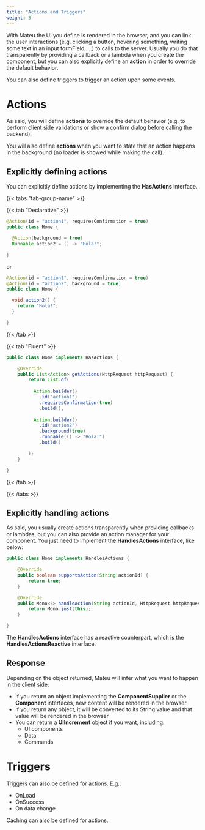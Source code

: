 ```yaml
---
title: "Actions and Triggers"
weight: 3
---
```


With Mateu the UI you define is rendered in the browser, and you can link the user interactions (e.g. clicking a button, 
hovering something, writing some text in an input formField, ...) to calls to the server. Usually you do that transparently
by providing a callback or a lambda when you create the component, but you can also explicitly define an **action** in 
order to override the default behavior.

You can also define triggers to trigger an action upon some events.   

# Actions

As said, you will define **actions** to override the default behavior (e.g. to perform client side validations or show a confirm dialog before calling the backend).

You will also define **actions** when you want to state that an action happens in the background (no loader is showed 
while making the call).

## Explicitly defining actions

You can explicitly define actions by implementing the **HasActions** interface. 


{{< tabs "tab-group-name" >}}

{{< tab "Declarative" >}}

```java
@Action(id = "action1", requiresConfirmation = true)
public class Home {

  @Action(background = true)
  Runnable action2 = () -> "Hola!";

}
```

or

```java
@Action(id = "action1", requiresConfirmation = true)
@Action(id = "action2", background = true)
public class Home {

  void action2() {
    return "Hola!";
  }

}
```


{{< /tab >}}


{{< tab "Fluent" >}}

```java
public class Home implements HasActions {

    @Override
    public List<Action> getActions(HttpRequest httpRequest) {
        return List.of(
          
          Action.builder()
            .id("action1")
            .requiresConfirmation(true)
            .build(),
          
          Action.builder()
            .id("action2")
            .background(true)
            .runnable(() -> "Hola!")
            .build()

        );
    }

}
```

{{< /tab >}}

{{< /tabs >}}

## Explicitly handling actions

As said, you usually create actions transparently when providing callbacks or lambdas, but you can also provide an
action manager for your component. You just need to implement the **HandlesActions** interface, like below:

```java
public class Home implements HandlesActions {

    @Override
    public boolean supportsAction(String actionId) {
        return true;
    }

    @Override
    public Mono<?> handleAction(String actionId, HttpRequest httpRequest) {
        return Mono.just(this);
    }

}
```

The **HandlesActions** interface has a reactive counterpart, which is the **HandlesActionsReactive** interface.

## Response 

Depending on the object returned, Mateu will infer what you want to happen in the client side:

- If you return an object implementing the **ComponentSupplier** or the **Component** interfaces, new content will be rendered in the browser
- If you return any object, it will be converted to its String value and that value will be rendered in the browser
- You can return a **UIIncrement** object if you want, including:
  - UI components
  - Data
  - Commands

# Triggers

Triggers can also be defined for actions. E.g.:

- OnLoad
- OnSuccess
- On data change

Caching can also be defined for actions.
